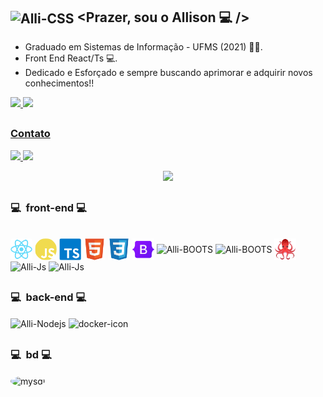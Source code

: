 

 ##   <img align="center" alt="Alli-CSS" height="60" width="70" src="https://user-images.githubusercontent.com/39178001/156087891-d1cdc322-5719-4279-a260-bc37bf482760.svg" />  <Prazer, sou o Allison   💻 />

- Graduado em Sistemas de Informação - UFMS (2021) 🧑‍💻.
-  Front End React/Ts 💻. 
-  Dedicado e Esforçado e sempre buscando aprimorar e adquirir novos conhecimentos!!


<div>
    <a href="https://github.com/allison-araujo" />
  <img height="180rem" src="https://github-readme-stats.vercel.app/api?username=allison-araujo&show_icons=true&theme=cobalt2&include_all_commits=true&count_private=true"/>
  <img height="180rem" src="https://github-readme-stats.vercel.app/api/top-langs/?username=allison-araujo&layout=compact&langs_count=7&theme=cobalt2"/>
  
</div>

##

### Contato

<div align="start"> 

  <a href="mailto:allisonvinicius63@gmail.com"><img src="https://img.shields.io/badge/-Gmail-FF0000?style=for-the-badge&logo=gmail&logoColor=white" target="_blank">
  </a>
  <a href="https://www.linkedin.com/in/allison096/"  target="_blank">
<img src="https://img.shields.io/badge/-LinkedIn-%230077B5?style=for-the-badge&logo=linkedin&logoColor=white" target="_blank"></a> 
 </div>


<p align="center" >   
  <img src="https://profile-counter.glitch.me/allison-araujo/count.svg" />  
</p>

 
##
<h3>💻 &nbsp;front-end 💻</h3>
<div  style="display: inline_block"><br>
    <img align="center" alt="Alli-React" height="35" width="35" style="border-radius:10%" src="https://raw.githubusercontent.com/devicons/devicon/master/icons/react/react-original.svg" /> 
  
  <img align="center" alt="Alli-Js" height="35" width="35" style="border-radius:50%"  src="https://raw.githubusercontent.com/devicons/devicon/master/icons/javascript/javascript-plain.svg" />
  
  <img align="center" alt="Alli-Ts" height="35" width="35"  style="border-radius:10%" src="https://raw.githubusercontent.com/devicons/devicon/master/icons/typescript/typescript-plain.svg" />
  
  <img align="center" alt="Alli-HTML" height="35" width="35" src="https://raw.githubusercontent.com/devicons/devicon/master/icons/html5/html5-original.svg" />
 
  <img align="center" alt="Alli-CSS" height="35" width="35" src="https://raw.githubusercontent.com/devicons/devicon/master/icons/css3/css3-original.svg" />
 
  <img align="center" alt="Alli-BOOTS" height="35" width="35"  src="https://raw.githubusercontent.com/devicons/devicon/master/icons/bootstrap/bootstrap-original.svg" />
 
  <img align="center" alt="Alli-BOOTS" height="35" width="35" src="http://semantic-ui.com/images/logo.png" />
  
  <img align="center" alt="Alli-BOOTS" height="35" width="35"  src="https://mobx.js.org/assets/mobx.png" />
    
  <img align="center" alt='Allis-jest' height="35" width="35" src="https://raw.githubusercontent.com/testing-library/dom-testing-library/master/other/octopus.png" />

<img align="center" alt="Alli-Js" height="35" width="35" src="https://user-images.githubusercontent.com/39178001/162860046-b21b307f-bb4f-404e-a7cc-afb8c9334d7c.png" />
 
 <img align="center" alt="Alli-Js" height="35" width="35"  src="https://user-images.githubusercontent.com/39178001/181936120-20be5df2-f7d7-4362-9df5-47dd814fdc86.png" />
 
 
</div>

      

## 
<h3>💻 &nbsp;back-end 💻</h3>
<div>
    <img align="center" alt="Alli-Nodejs" height="35" width="35"  src="https://user-images.githubusercontent.com/39178001/174504912-2cf86d46-93bc-4f1c-92d6-e143816276f6.svg" />  
 
   <img align="center" alt="docker-icon" height="35" width="35"  src="https://user-images.githubusercontent.com/39178001/199520165-489bdd8c-d974-4916-8e54-5ce6f87dc635.svg" />
 
</div>

 ## 
<h3>💻 &nbsp;bd 💻</h3>

  <img align="center" alt="mysql" height="35" width="35" style="border-radius:50%" src="https://user-images.githubusercontent.com/39178001/174504964-16722270-84b0-4c0c-a702-5536815c6c90.svg" />
    

 
 


